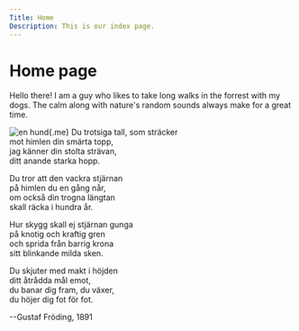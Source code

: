 ```yaml
---
Title: Home
Description: This is our index page.
---
```


Home page
==========================

Hello there! I am a guy who likes to take long walks in the forrest with my dogs.
The calm along with nature's random sounds always make for a great time.

![en hund](image/tall-300px-width.jpg){.me}
Du trotsiga tall, som sträcker  
mot himlen din smärta topp,  
jag känner din stolta strävan,  
ditt anande starka hopp.  

Du tror att den vackra stjärnan  
på himlen du en gång når,  
om också din trogna längtan  
skall räcka i hundra år.  

Hur skygg skall ej stjärnan gunga  
på knotig och kraftig gren  
och sprida från barrig krona  
sitt blinkande milda sken.  

Du skjuter med makt i höjden  
ditt åtrådda mål emot,  
du banar dig fram, du växer,  
du höjer dig fot för fot.  

--Gustaf Fröding, 1891  

